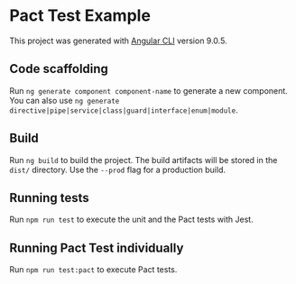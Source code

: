 # Pact Test Example

This project was generated with [Angular CLI](https://github.com/angular/angular-cli) version 9.0.5.

## Code scaffolding

Run `ng generate component component-name` to generate a new component. You can also use `ng generate directive|pipe|service|class|guard|interface|enum|module`.

## Build

Run `ng build` to build the project. The build artifacts will be stored in the `dist/` directory. Use the `--prod` flag for a production build.

## Running tests

Run `npm run test` to execute the unit and the Pact tests with Jest.

## Running Pact Test individually

Run `npm run test:pact` to execute Pact tests.
